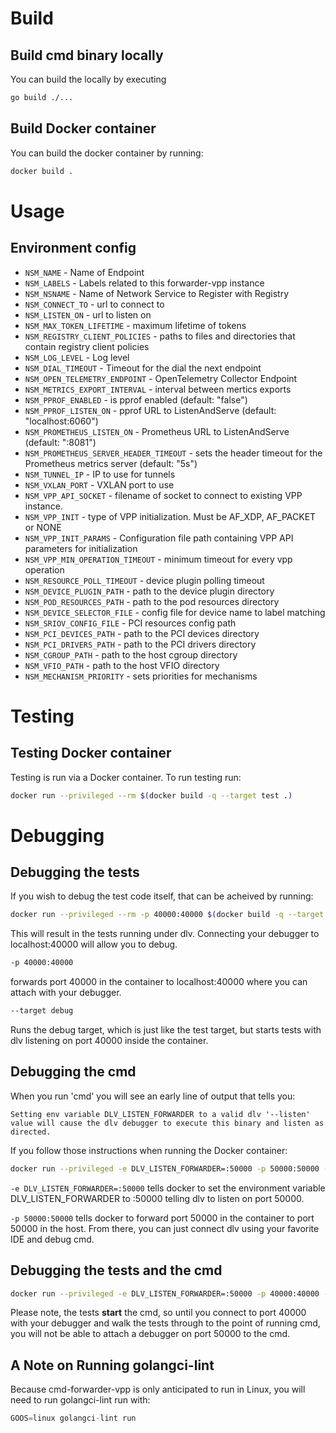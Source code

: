 # Build

## Build cmd binary locally

You can build the locally by executing

```bash
go build ./...
```

## Build Docker container

You can build the docker container by running:

```bash
docker build .
```

# Usage

## Environment config

* `NSM_NAME`                             - Name of Endpoint
* `NSM_LABELS`                           - Labels related to this forwarder-vpp instance
* `NSM_NSNAME`                           - Name of Network Service to Register with Registry
* `NSM_CONNECT_TO`                       - url to connect to
* `NSM_LISTEN_ON`                        - url to listen on
* `NSM_MAX_TOKEN_LIFETIME`               - maximum lifetime of tokens
* `NSM_REGISTRY_CLIENT_POLICIES`         - paths to files and directories that contain registry client policies
* `NSM_LOG_LEVEL`                        - Log level
* `NSM_DIAL_TIMEOUT`                     - Timeout for the dial the next endpoint
* `NSM_OPEN_TELEMETRY_ENDPOINT`          - OpenTelemetry Collector Endpoint
* `NSM_METRICS_EXPORT_INTERVAL`          - interval between mertics exports
* `NSM_PPROF_ENABLED`                    - is pprof enabled (default: "false")
* `NSM_PPROF_LISTEN_ON`                  - pprof URL to ListenAndServe (default: "localhost:6060")
* `NSM_PROMETHEUS_LISTEN_ON`             - Prometheus URL to ListenAndServe (default: ":8081")
* `NSM_PROMETHEUS_SERVER_HEADER_TIMEOUT` - sets the header timeout for the Prometheus metrics server (default: "5s")
* `NSM_TUNNEL_IP`                        - IP to use for tunnels
* `NSM_VXLAN_PORT`                       - VXLAN port to use
* `NSM_VPP_API_SOCKET`                   - filename of socket to connect to existing VPP instance.
* `NSM_VPP_INIT`                         - type of VPP initialization. Must be AF_XDP, AF_PACKET or NONE
* `NSM_VPP_INIT_PARAMS`                  - Configuration file path containing VPP API parameters for initialization
* `NSM_VPP_MIN_OPERATION_TIMEOUT`        - minimum timeout for every vpp operation
* `NSM_RESOURCE_POLL_TIMEOUT`            - device plugin polling timeout
* `NSM_DEVICE_PLUGIN_PATH`               - path to the device plugin directory
* `NSM_POD_RESOURCES_PATH`               - path to the pod resources directory
* `NSM_DEVICE_SELECTOR_FILE`             - config file for device name to label matching
* `NSM_SRIOV_CONFIG_FILE`                - PCI resources config path
* `NSM_PCI_DEVICES_PATH`                 - path to the PCI devices directory
* `NSM_PCI_DRIVERS_PATH`                 - path to the PCI drivers directory
* `NSM_CGROUP_PATH`                      - path to the host cgroup directory
* `NSM_VFIO_PATH`                        - path to the host VFIO directory
* `NSM_MECHANISM_PRIORITY`               - sets priorities for mechanisms

# Testing

## Testing Docker container

Testing is run via a Docker container.  To run testing run:

```bash
docker run --privileged --rm $(docker build -q --target test .)
```

# Debugging

## Debugging the tests
If you wish to debug the test code itself, that can be acheived by running:

```bash
docker run --privileged --rm -p 40000:40000 $(docker build -q --target debug .)
```

This will result in the tests running under dlv.  Connecting your debugger to localhost:40000 will allow you to debug.

```bash
-p 40000:40000
```
forwards port 40000 in the container to localhost:40000 where you can attach with your debugger.

```bash
--target debug
```

Runs the debug target, which is just like the test target, but starts tests with dlv listening on port 40000 inside the container.

## Debugging the cmd

When you run 'cmd' you will see an early line of output that tells you:

```Setting env variable DLV_LISTEN_FORWARDER to a valid dlv '--listen' value will cause the dlv debugger to execute this binary and listen as directed.```

If you follow those instructions when running the Docker container:
```bash
docker run --privileged -e DLV_LISTEN_FORWARDER=:50000 -p 50000:50000 --rm $(docker build -q --target test .)
```

```-e DLV_LISTEN_FORWARDER=:50000``` tells docker to set the environment variable DLV_LISTEN_FORWARDER to :50000 telling
dlv to listen on port 50000.

```-p 50000:50000``` tells docker to forward port 50000 in the container to port 50000 in the host.  From there, you can
just connect dlv using your favorite IDE and debug cmd.

## Debugging the tests and the cmd

```bash
docker run --privileged -e DLV_LISTEN_FORWARDER=:50000 -p 40000:40000 -p 50000:50000 --rm $(docker build -q --target debug .)
```

Please note, the tests **start** the cmd, so until you connect to port 40000 with your debugger and walk the tests
through to the point of running cmd, you will not be able to attach a debugger on port 50000 to the cmd.

## A Note on Running golangci-lint

Because cmd-forwarder-vpp is only anticipated to run in Linux, you will need to run golangci-lint run with:

```go
GOOS=linux golangci-lint run
```
